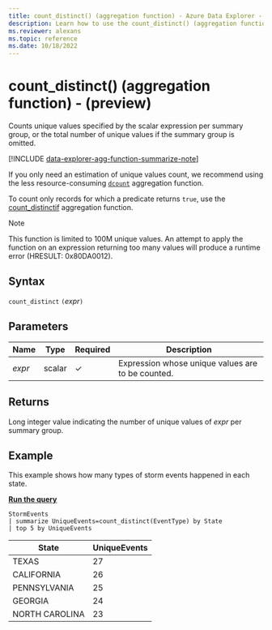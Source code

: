 ```yaml
---
title: count_distinct() (aggregation function) - Azure Data Explorer - (preview)
description: Learn how to use the count_distinct() (aggregation function) to count unique values specified by a scalar expression per summary group.
ms.reviewer: alexans
ms.topic: reference
ms.date: 10/18/2022
---
```

# count_distinct() (aggregation function) - (preview)

Counts unique values specified by the scalar expression per summary group, or the total number of unique values if the summary group is omitted.

[!INCLUDE [data-explorer-agg-function-summarize-note](../../includes/data-explorer-agg-function-summarize-note.md)]

If you only need an estimation of unique values count, we recommend using the less resource-consuming [`dcount`](dcount-aggfunction.md) aggregation function.

To count only records for which a predicate returns `true`, use the [count_distinctif](count-distinctif-aggfunction.md) aggregation function.

> [!NOTE]
> This function is limited to 100M unique values. An attempt to apply the function on an expression returning too many values will produce a runtime error (HRESULT: 0x80DA0012).

## Syntax

`count_distinct` `(`*expr*`)`

## Parameters

| Name | Type | Required | Description |
|--|--|--|--|
| *expr*| scalar | &check; | Expression whose unique values are to be counted. |

## Returns

Long integer value indicating the number of unique values of *expr* per summary group.

## Example

This example shows how many types of storm events happened in each state.

[**Run the query**](https://dataexplorer.azure.com/clusters/help/databases/Samples?query=H4sIAAAAAAAAAwsuyS/KdS1LzSsp5qpRKC7NzU0syqxKVQjNyywsTYVI2Cbnl+aVxKdkFpdk5iWXaIBFQyoLUjUVkioVgksSS1KBekvyCxRMQQLIWgE/wdUFXwAAAA==)

```kusto
StormEvents
| summarize UniqueEvents=count_distinct(EventType) by State
| top 5 by UniqueEvents
```

| State                | UniqueEvents  |
| -------------------- | ------------- |
| TEXAS                | 27            |
| CALIFORNIA           | 26            |
| PENNSYLVANIA         | 25            |
| GEORGIA              | 24            |
| NORTH CAROLINA       | 23            |
